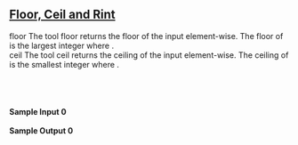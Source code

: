 ## **[Floor, Ceil and Rint](https://www.hackerrank.com/challenges/floor-ceil-and-rint)** 
floor
The tool floor returns the floor of the input element-wise.
The floor of is the largest integer where .<br>ceil
The tool ceil returns the ceiling of the input element-wise.
The ceiling of is the smallest integer where .<br><br><br><br><br>**Sample Input 0**<br><br>**Sample Output 0**<br><br>